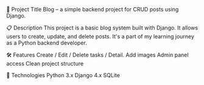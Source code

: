 📌 Project Title
Blog – a simple backend project for CRUD posts using Django.

📋 Description
This project is a basic blog system built with Django.
It allows users to create, update, and delete posts.
It's a part of my learning journey as a Python backend developer.

🛠️ Features
Create / Edit / Delete tasks / Detail.
Add images
Admin panel access
Clean project structure

🚀 Technologies
Python 3.x
Django 4.x
SQLite
